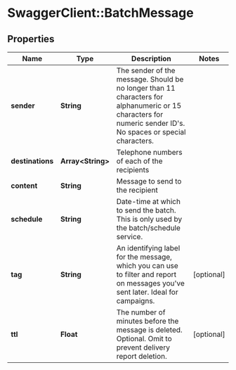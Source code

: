 # SwaggerClient::BatchMessage

## Properties
Name | Type | Description | Notes
------------ | ------------- | ------------- | -------------
**sender** | **String** | The sender of the message. Should be no longer than 11 characters for alphanumeric or 15 characters for numeric sender ID&#39;s. No spaces or special characters. | 
**destinations** | **Array&lt;String&gt;** | Telephone numbers of each of the recipients | 
**content** | **String** | Message to send to the recipient | 
**schedule** | **String** | Date-time at which to send the batch. This is only used by the batch/schedule service. | 
**tag** | **String** | An identifying label for the message, which you can use to filter and report on messages you&#39;ve sent later. Ideal for campaigns. | [optional] 
**ttl** | **Float** | The number of minutes before the message is deleted. Optional. Omit to prevent delivery report deletion. | [optional] 


